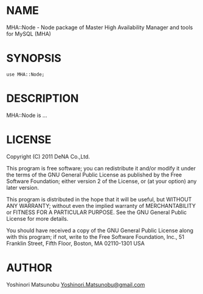 # NAME

MHA::Node - Node package of Master High Availability Manager and tools for MySQL (MHA)

# SYNOPSIS

    use MHA::Node;

# DESCRIPTION

MHA::Node is ...

# LICENSE

Copyright (C) 2011 DeNA Co.,Ltd.

This program is free software; you can redistribute it and/or modify
it under the terms of the GNU General Public License as published by
the Free Software Foundation; either version 2 of the License, or
(at your option) any later version.

This program is distributed in the hope that it will be useful,
but WITHOUT ANY WARRANTY; without even the implied warranty of
MERCHANTABILITY or FITNESS FOR A PARTICULAR PURPOSE.  See the
GNU General Public License for more details.

You should have received a copy of the GNU General Public License
 along with this program; if not, write to the Free Software
Foundation, Inc.,
51 Franklin Street, Fifth Floor, Boston, MA  02110-1301  USA

# AUTHOR

Yoshinori Matsunobu <Yoshinori.Matsunobu@gmail.com>
